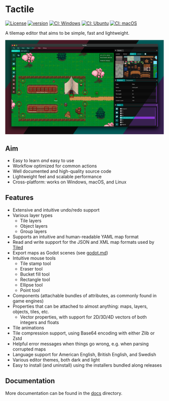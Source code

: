 # Tactile

[![License](https://img.shields.io/badge/license-GPL3-blue.svg)](https://opensource.org/licenses/GPL-3.0)
[![version](https://img.shields.io/github/v/release/albin-johansson/tactile)](https://github.com/albin-johansson/tactile/releases)
[![CI: Windows](https://github.com/albin-johansson/tactile/actions/workflows/windows.yml/badge.svg?branch=dev)](https://github.com/albin-johansson/tactile/actions/workflows/windows.yml)
[![CI: Ubuntu](https://github.com/albin-johansson/tactile/actions/workflows/ubuntu.yml/badge.svg?branch=dev)](https://github.com/albin-johansson/tactile/actions/workflows/ubuntu.yml)
[![CI: macOS](https://github.com/albin-johansson/tactile/actions/workflows/macos.yml/badge.svg?branch=dev)](https://github.com/albin-johansson/tactile/actions/workflows/macos.yml)

A tilemap editor that aims to be simple, fast and lightweight.

![Splash](meta/splash/splash-0.4.0.png)

## Aim

* Easy to learn *and* easy to use
* Workflow optimized for common actions
* Well documented and high-quality source code
* Lightweight feel and scalable performance
* Cross-platform: works on Windows, macOS, and Linux

## Features

* Extensive and intuitive undo/redo support
* Various layer types
  * Tile layers
  * Object layers
  * Group layers
* Supports an intuitive and human-readable YAML map format
* Read and write support for the JSON and XML map formats used by [Tiled](https://www.mapeditor.org/)
* Export maps as Godot scenes (see [godot.md](docs/godot.md))
* Intuitive mouse tools
  * Tile stamp tool
  * Eraser tool
  * Bucket fill tool
  * Rectangle tool
  * Ellipse tool
  * Point tool
* Components (attachable bundles of attributes, as commonly found in game engines)
* Properties that can be attached to almost anything: maps, layers, objects, tiles, etc.
  * Vector properties, with support for 2D/3D/4D vectors of both integers and floats
* Tile animations
* Tile compression support, using Base64 encoding with either Zlib or Zstd
* Helpful error messages when things go wrong, e.g. when parsing corrupted maps
* Language support for American English, British English, and Swedish
* Various editor themes, both dark and light
* Easy to install (and uninstall) using the installers bundled along releases

## Documentation

More documentation can be found in the [docs](./docs) directory.
